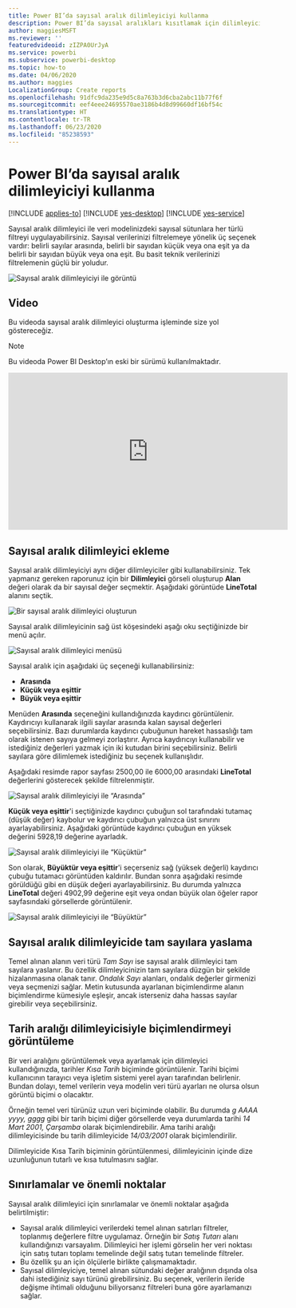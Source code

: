 ```yaml
---
title: Power BI’da sayısal aralık dilimleyiciyi kullanma
description: Power BI’da sayısal aralıkları kısıtlamak için dilimleyici kullanmayı öğrenin.
author: maggiesMSFT
ms.reviewer: ''
featuredvideoid: zIZPA0UrJyA
ms.service: powerbi
ms.subservice: powerbi-desktop
ms.topic: how-to
ms.date: 04/06/2020
ms.author: maggies
LocalizationGroup: Create reports
ms.openlocfilehash: 91dfc9da235e9d5c8a763b3d6cba2abc11b77f6f
ms.sourcegitcommit: eef4eee24695570ae3186b4d8d99660df16bf54c
ms.translationtype: HT
ms.contentlocale: tr-TR
ms.lasthandoff: 06/23/2020
ms.locfileid: "85238593"
---
```

# <a name="use-the-numeric-range-slicer-in-power-bi"></a>Power BI’da sayısal aralık dilimleyiciyi kullanma

[!INCLUDE [applies-to](../includes/applies-to.md)] [!INCLUDE [yes-desktop](../includes/yes-desktop.md)] [!INCLUDE [yes-service](../includes/yes-service.md)]

Sayısal aralık dilimleyici ile veri modelinizdeki sayısal sütunlara her türlü filtreyi uygulayabilirsiniz. Sayısal verilerinizi filtrelemeye yönelik üç seçenek vardır: belirli sayılar arasında, belirli bir sayıdan küçük veya ona eşit ya da belirli bir sayıdan büyük veya ona eşit. Bu basit teknik verilerinizi filtrelemenin güçlü bir yoludur.

![Sayısal aralık dilimleyiciyi ile görüntü](media/desktop-slicer-numeric-range/desktop-slicer-numeric-range-0.png)

## <a name="video"></a>Video

Bu videoda sayısal aralık dilimleyici oluşturma işleminde size yol göstereceğiz.

> [!NOTE]
> Bu videoda Power BI Desktop’ın eski bir sürümü kullanılmaktadır.

<iframe width="560" height="315" src="https://www.youtube.com/embed/zIZPA0UrJyA" frameborder="0" allowfullscreen></iframe> 


## <a name="add-a-numeric-range-slicer"></a>Sayısal aralık dilimleyici ekleme

Sayısal aralık dilimleyiciyi aynı diğer dilimleyiciler gibi kullanabilirsiniz. Tek yapmanız gereken raporunuz için bir **Dilimleyici** görseli oluşturup **Alan** değeri olarak da bir sayısal değer seçmektir. Aşağıdaki görüntüde **LineTotal** alanını seçtik.

![Bir sayısal aralık dilimleyici oluşturun](media/desktop-slicer-numeric-range/desktop-slicer-numeric-range-1-create.png)

Sayısal aralık dilimleyicinin sağ üst köşesindeki aşağı oku seçtiğinizde bir menü açılır.

![Sayısal aralık dilimleyici menüsü](media/desktop-slicer-numeric-range/desktop-slicer-numeric-range-2-between.png)

Sayısal aralık için aşağıdaki üç seçeneği kullanabilirsiniz:

* **Arasında**
* **Küçük veya eşittir**
* **Büyük veya eşittir**

Menüden **Arasında** seçeneğini kullandığınızda kaydırıcı görüntülenir. Kaydırıcıyı kullanarak ilgili sayılar arasında kalan sayısal değerleri seçebilirsiniz. Bazı durumlarda kaydırıcı çubuğunun hareket hassaslığı tam olarak istenen sayıya gelmeyi zorlaştırır. Ayrıca kaydırıcıyı kullanabilir ve istediğiniz değerleri yazmak için iki kutudan birini seçebilirsiniz. Belirli sayılara göre dilimlemek istediğiniz bu seçenek kullanışlıdır.

Aşağıdaki resimde rapor sayfası 2500,00 ile 6000,00 arasındaki **LineTotal** değerlerini gösterecek şekilde filtrelenmiştir.

![Sayısal aralık dilimleyiciyi ile “Arasında”](media/desktop-slicer-numeric-range/desktop-slicer-numeric-range-3-between-range.png)

**Küçük veya eşittir**'i seçtiğinizde kaydırıcı çubuğun sol tarafındaki tutamaç (düşük değer) kaybolur ve kaydırıcı çubuğun yalnızca üst sınırını ayarlayabilirsiniz. Aşağıdaki görüntüde kaydırıcı çubuğun en yüksek değerini 5928,19 değerine ayarladık.

![Sayısal aralık dilimleyiciyi ile “Küçüktür”](media/desktop-slicer-numeric-range/desktop-slicer-numeric-range-4-less-than.png)

Son olarak, **Büyüktür veya eşittir**'i seçerseniz sağ (yüksek değerli) kaydırıcı çubuğu tutamacı görüntüden kaldırılır. Bundan sonra aşağıdaki resimde görüldüğü gibi en düşük değeri ayarlayabilirsiniz. Bu durumda yalnızca **LineTotal** değeri 4902,99 değerine eşit veya ondan büyük olan öğeler rapor sayfasındaki görsellerde görüntülenir.

![Sayısal aralık dilimleyiciyi ile “Büyüktür”](media/desktop-slicer-numeric-range/desktop-slicer-numeric-range-5-greater-than.png)

## <a name="snap-to-whole-numbers-with-the-numeric-range-slicer"></a>Sayısal aralık dilimleyicide tam sayılara yaslama

Temel alınan alanın veri türü *Tam Sayı* ise sayısal aralık dilimleyici tam sayılara yaslanır. Bu özellik dilimleyicinizin tam sayılara düzgün bir şekilde hizalanmasına olanak tanır. *Ondalık Sayı* alanları, ondalık değerler girmenizi veya seçmenizi sağlar. Metin kutusunda ayarlanan biçimlendirme alanın biçimlendirme kümesiyle eşleşir, ancak isterseniz daha hassas sayılar girebilir veya seçebilirsiniz.

## <a name="display-formatting-with-the-date-range-slicer"></a>Tarih aralığı dilimleyicisiyle biçimlendirmeyi görüntüleme

Bir veri aralığını görüntülemek veya ayarlamak için dilimleyici kullandığınızda, tarihler *Kısa Tarih* biçiminde görüntülenir. Tarihi biçimi kullanıcının tarayıcı veya işletim sistemi yerel ayarı tarafından belirlenir. Bundan dolayı, temel verilerin veya modelin veri türü ayarları ne olursa olsun görüntü biçimi o olacaktır.

Örneğin temel veri türünüz uzun veri biçiminde olabilir. Bu durumda *g AAAA yyyy, gggg* gibi bir tarih biçimi diğer görsellerde veya durumlarda tarihi *14 Mart 2001, Çarşamba* olarak biçimlendirebilir. Ama tarihi aralığı dilimleyicisinde bu tarih dilimleyicide *14/03/2001* olarak biçimlendirilir.

Dilimleyicide Kısa Tarih biçiminin görüntülenmesi, dilimleyicinin içinde dize uzunluğunun tutarlı ve kısa tutulmasını sağlar.

## <a name="limitations-and-considerations"></a>Sınırlamalar ve önemli noktalar

Sayısal aralık dilimleyici için sınırlamalar ve önemli noktalar aşağıda belirtilmiştir:

* Sayısal aralık dilimleyici verilerdeki temel alınan satırları filtreler, toplanmış değerlere filtre uygulamaz. Örneğin bir *Satış Tutarı* alanı kullandığınızı varsayalım. Dilimleyici her işlemi görselin her veri noktası için satış tutarı toplamı temelinde değil satış tutarı temelinde filtreler.
* Bu özellik şu an için ölçülerle birlikte çalışmamaktadır.
* Sayısal dilimleyiciye, temel alınan sütundaki değer aralığının dışında olsa dahi istediğiniz sayı türünü girebilirsiniz. Bu seçenek, verilerin ileride değişme ihtimali olduğunu biliyorsanız filtreleri buna göre ayarlamanızı sağlar.
